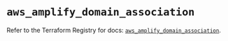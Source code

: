 # `aws_amplify_domain_association`

Refer to the Terraform Registry for docs: [`aws_amplify_domain_association`](https://registry.terraform.io/providers/hashicorp/aws/6.12.0/docs/resources/amplify_domain_association).
